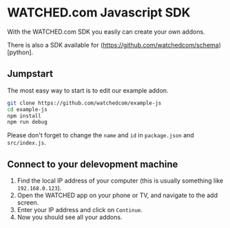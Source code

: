 # WATCHED.com Javascript SDK

With the WATCHED.com SDK you easily can create your own addons.

There is also a SDK available for (https://github.com/watchedcom/schema)[python].

## Jumpstart

The most easy way to start is to edit our example addon.

```bash
git clone https://github.com/watchedcom/example-js
cd example-js
npm install
npm run debug
```

Please don't forget to change the `name` and `id` in `package.json` and `src/index.js`.

## Connect to your delevopment machine

1. Find the local IP address of your computer (this is usually something like `192.168.0.123`).
2. Open the WATCHED app on your phone or TV, and navigate to the add screen.
3. Enter your IP address and click on `Continue`.
4. Now you should see all your addons.

